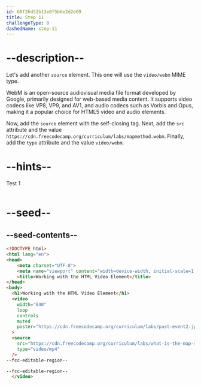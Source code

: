 ```yaml
---
id: 68f26d52b13e0f5b6e2d2e09
title: Step 11
challengeType: 0
dashedName: step-11
---
```


# --description--

Let's add another `source` element. This one will use the `video/webm` MIME type.

WebM is an open-source audiovisual media file format developed by Google,
primarily designed for web-based media content. It supports video codecs like 
VP8, VP9, and AV1, and audio codecs such as Vorbis and Opus, making it a popular
choice for HTML5 video and audio elements.

Now, add the `source` element with the self-closing tag. Next, add the `src` attribute
and the value `https://cdn.freecodecamp.org/curriculum/labs/mapmethod.webm`.
Finally, add the `type` attribute and the value `video/webm`.

# --hints--

Test 1

```js

```

# --seed--

## --seed-contents--

```html
<!DOCTYPE html>
<html lang="en">
<head>
    <meta charset="UTF-8">
    <meta name="viewport" content="width=device-width, initial-scale=1.0">
    <title>Working with the HTML Video Element</title>
</head>
<body>
  <h1>Working with the HTML Video Element</h1>
  <video
    width="640"
    loop
    controls
    muted
    poster="https://cdn.freecodecamp.org/curriculum/labs/past-event2.jpg"
  >
  <source
    src="https://cdn.freecodecamp.org/curriculum/labs/what-is-the-map-method-and-how-does-it-work.mp4"
    type="video/mp4"
  />
--fcc-editable-region--

--fcc-editable-region--
  </video>
```
